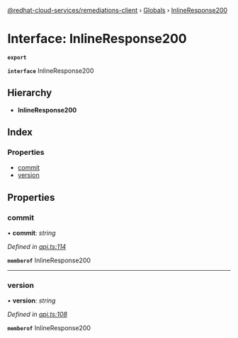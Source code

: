 [@redhat-cloud-services/remediations-client](../README.md) › [Globals](../globals.md) › [InlineResponse200](inlineresponse200.md)

# Interface: InlineResponse200

**`export`** 

**`interface`** InlineResponse200

## Hierarchy

* **InlineResponse200**

## Index

### Properties

* [commit](inlineresponse200.md#commit)
* [version](inlineresponse200.md#version)

## Properties

###  commit

• **commit**: *string*

*Defined in [api.ts:114](https://github.com/Hyperkid123/javascript-clients/blob/master/packages/remediations/api.ts#L114)*

**`memberof`** InlineResponse200

___

###  version

• **version**: *string*

*Defined in [api.ts:108](https://github.com/Hyperkid123/javascript-clients/blob/master/packages/remediations/api.ts#L108)*

**`memberof`** InlineResponse200

